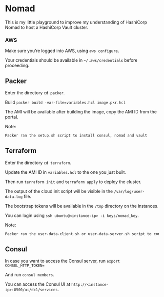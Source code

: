 # Nomad

This is my little playground to improve my understanding of HashiCorp Nomad to host a HashiCorp Vault cluster.

### AWS

Make sure you're logged into AWS, using `aws configure`.

Your credentials should be available in `~/.aws/credentials` before proceeding.

## Packer

Enter the directory `cd packer`.

Build `packer build -var-file=variables.hcl image.pkr.hcl`

The AMI will be available after building the image, copy the AMI ID from the portal.

Note:
``` txt
Packer ran the setup.sh script to install consul, nomad and vault
```

## Terraform

Enter the directory `cd terraform`.

Update the AMI ID in `variables.hcl` to the one you just built.

Then run `terraform init` and `terraform apply` to deploy the cluster.

The output of the cloud init script will be visible in the `/var/log/user-data.log` file.

The bootstrap tokens will be available in the `/tmp` directory on the instances.

You can login using `ssh ubuntu@<instance-ip> -i keys/nomad_key`.

Note:
``` txt
Packer ran the user-data-client.sh or user-data-server.sh script to configure and bootstrap the clusters
```

## Consul

In case you want to access the Consul server, run `export CONSUL_HTTP_TOKEN=`

And run `consul members`.

You can access the Consul UI at `http://<instance-ip>:8500/ui/dc1/services`.
